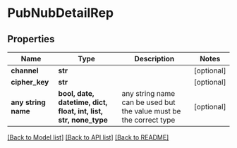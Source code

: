 # PubNubDetailRep


## Properties
Name | Type | Description | Notes
------------ | ------------- | ------------- | -------------
**channel** | **str** |  | [optional] 
**cipher_key** | **str** |  | [optional] 
**any string name** | **bool, date, datetime, dict, float, int, list, str, none_type** | any string name can be used but the value must be the correct type | [optional]

[[Back to Model list]](../README.md#documentation-for-models) [[Back to API list]](../README.md#documentation-for-api-endpoints) [[Back to README]](../README.md)


